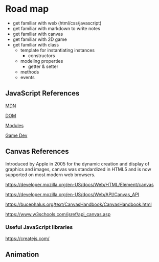 # Road map

* get familiar with web (html/css/javascript)
* get familiar with markdown to write notes
* get familiar with canvas
* get familiar with 2D game
* get familiar with class
  * template for instantiating instances
    * constructors
  * modeling properties
    * getter & setter
  * methods
  * events

## JavaScript References

[MDN](https://developer.mozilla.org/en-US/docs/Web/JavaScript)

[DOM](https://developer.mozilla.org/en-US/docs/Web/API/Document)

[Modules](https://developer.mozilla.org/en-US/docs/Web/JavaScript/Guide/Modules)

[Game Dev](https://developer.mozilla.org/en-US/docs/Games)

## Canvas References

 Introduced by Apple in 2005 for the dynamic creation and display of graphics and images, canvas was standardized in HTML5 and is now supported on most modern web browsers.

<https://developer.mozilla.org/en-US/docs/Web/HTML/Element/canvas>

<https://developer.mozilla.org/en-US/docs/Web/API/Canvas_API>

<https://bucephalus.org/text/CanvasHandbook/CanvasHandbook.html>

<https://www.w3schools.com/jsref/api_canvas.asp>

### Useful JavaScript libraries

<https://createjs.com/>

## Animation
